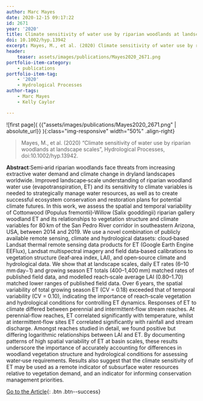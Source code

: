 ```yaml
---
author: Marc Mayes
date: 2020-12-15 09:17:22
id: 2671
year: '2020'
title: Climate sensitivity of water use by riparian woodlands at landscape scales
doi: 10.1002/hyp.13942
excerpt: Mayes, M., et al. (2020) Climate sensitivity of water use by riparian woodlands at landscape scales, Hydrological Processes, doi:10.1002/hyp.13942
header:
	teaser: assets/images/publications/Mayes2020_2671.png
portfolio-item-category:
	- publications
portfolio-item-tag:
	- '2020'
	- Hydrological Processes
author-tags:
	- Marc Mayes
	- Kelly Caylor 

---
```


![first page]( {{"assets/images/publications/Mayes2020_2671.png" | absolute_url}} ){:class="img-responsive" width="50%" .align-right}


> Mayes, M., et al. (2020) “Climate sensitivity of water use by riparian woodlands at landscape scales”, Hydrological Processes, doi:10.1002/hyp.13942.


**Abstract**:Semi‐arid riparian woodlands face threats from increasing extractive water demand and climate change in dryland landscapes worldwide. Improved landscape‐scale understanding of riparian woodland water use (evapotranspiration, ET) and its sensitivity to climate variables is needed to strategically manage water resources, as well as to create successful ecosystem conservation and restoration plans for potential climate futures. In this work, we assess the spatial and temporal variability of Cottonwood (Populus fremontii)‐Willow (Salix gooddingii) riparian gallery woodland ET and its relationships to vegetation structure and climate variables for 80 km of the San Pedro River corridor in southeastern Arizona, USA, between 2014 and 2019. We use a novel combination of publicly available remote sensing, climate and hydrological datasets: cloud‐based Landsat thermal remote sensing data products for ET (Google Earth Engine EEFlux), Landsat multispectral imagery and field data‐based calibrations to vegetation structure (leaf‐area index, LAI), and open‐source climate and hydrological data. We show that at landscape scales, daily ET rates (6–10 mm day−1) and growing season ET totals (400–1,400 mm) matched rates of published field data, and modelled reach‐scale average LAI (0.80–1.70) matched lower ranges of published field data. Over 6 years, the spatial variability of total growing season ET (CV = 0.18) exceeded that of temporal variability (CV = 0.10), indicating the importance of reach‐scale vegetation and hydrological conditions for controlling ET dynamics. Responses of ET to climate differed between perennial and intermittent‐flow stream reaches. At perennial‐flow reaches, ET correlated significantly with temperature, whilst at intermittent‐flow sites ET correlated significantly with rainfall and stream discharge. Amongst reaches studied in detail, we found positive but differing logarithmic relationships between LAI and ET. By documenting patterns of high spatial variability of ET at basin scales, these results underscore the importance of accurately accounting for differences in woodland vegetation structure and hydrological conditions for assessing water‐use requirements. Results also suggest that the climate sensitivity of ET may be used as a remote indicator of subsurface water resources relative to vegetation demand, and an indicator for informing conservation management priorities.


[Go to the Article](https://onlinelibrary.wiley.com/doi/abs/10.1002/hyp.13942){: .btn .btn--success}